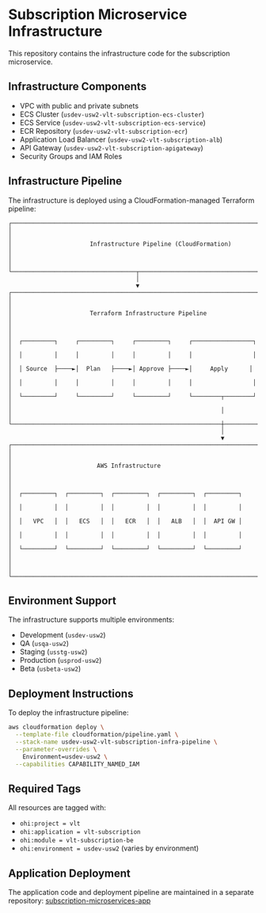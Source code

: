 # Subscription Microservice Infrastructure

This repository contains the infrastructure code for the subscription microservice.

## Infrastructure Components

- VPC with public and private subnets
- ECS Cluster (`usdev-usw2-vlt-subscription-ecs-cluster`)
- ECS Service (`usdev-usw2-vlt-subscription-ecs-service`)
- ECR Repository (`usdev-usw2-vlt-subscription-ecr`)
- Application Load Balancer (`usdev-usw2-vlt-subscription-alb`)
- API Gateway (`usdev-usw2-vlt-subscription-apigateway`)
- Security Groups and IAM Roles

## Infrastructure Pipeline

The infrastructure is deployed using a CloudFormation-managed Terraform pipeline:

```
┌─────────────────────────────────────────────────────────────────────────┐
│                                                                         │
│                      Infrastructure Pipeline (CloudFormation)           │
│                                                                         │
└───────────────────────────────────┬─────────────────────────────────────┘
                                    │
                                    ▼
┌─────────────────────────────────────────────────────────────────────────┐
│                                                                         │
│                      Terraform Infrastructure Pipeline                  │
│                                                                         │
│  ┌─────────┐     ┌─────────┐     ┌─────────┐     ┌─────────────────┐    │
│  │         │     │         │     │         │     │                 │    │
│  │ Source  ├────►│  Plan   ├────►│ Approve ├────►│     Apply      │    │
│  │         │     │         │     │         │     │                 │    │
│  └─────────┘     └─────────┘     └─────────┘     └────────┬────────┘    │
│                                                           │             │
└───────────────────────────────────────────────────────────┼─────────────┘
                                                            │
                                                            ▼
┌─────────────────────────────────────────────────────────────────────────┐
│                                                                         │
│                        AWS Infrastructure                               │
│                                                                         │
│  ┌─────────┐  ┌─────────┐  ┌─────────┐  ┌─────────┐  ┌─────────┐        │
│  │         │  │         │  │         │  │         │  │         │        │
│  │   VPC   │  │   ECS   │  │   ECR   │  │   ALB   │  │  API GW │        │
│  │         │  │         │  │         │  │         │  │         │        │
│  └─────────┘  └─────────┘  └─────────┘  └─────────┘  └─────────┘        │
│                                                                         │
└─────────────────────────────────────────────────────────────────────────┘
```

## Environment Support

The infrastructure supports multiple environments:

- Development (`usdev-usw2`)
- QA (`usqa-usw2`)
- Staging (`usstg-usw2`)
- Production (`usprod-usw2`)
- Beta (`usbeta-usw2`)

## Deployment Instructions

To deploy the infrastructure pipeline:

```bash
aws cloudformation deploy \
  --template-file cloudformation/pipeline.yaml \
  --stack-name usdev-usw2-vlt-subscription-infra-pipeline \
  --parameter-overrides \
    Environment=usdev-usw2 \
  --capabilities CAPABILITY_NAMED_IAM
```

## Required Tags

All resources are tagged with:

- `ohi:project = vlt`
- `ohi:application = vlt-subscription`
- `ohi:module = vlt-subscription-be`
- `ohi:environment = usdev-usw2` (varies by environment)

## Application Deployment

The application code and deployment pipeline are maintained in a separate repository:
[subscription-microservices-app](https://github.com/ankitkanojia786/subscription-microservices-app)